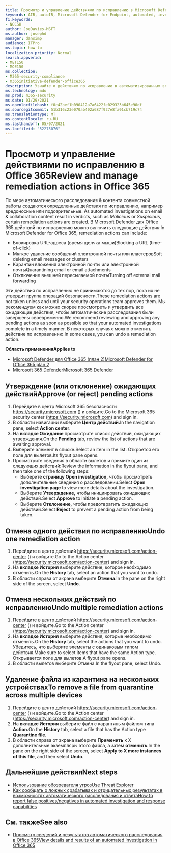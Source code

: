 ```yaml
---
title: Просмотр и управление действиями по исправлению в Microsoft Defender для Office 365
keywords: AIR, autoIR, Microsoft Defender for Endpoint, automated, investigation, response, remediation, threats, advanced, threat, threat, protection
f1.keywords:
- NOCSH
author: JoeDavies-MSFT
ms.author: josephd
manager: dansimp
audience: ITPro
ms.topic: how-to
localization_priority: Normal
search.appverid:
- MET150
- MOE150
ms.collection:
- M365-security-compliance
- m365initiative-defender-office365
description: Узнайте о действиях по исправлению в автоматизированных возможностях расследования и ответа в Microsoft Defender для Office 365 Plan 2.
ms.technology: mdo
ms.prod: m365-security
ms.date: 01/29/2021
ms.openlocfilehash: f0c42bef1b090412a7a6422fe029323b645e90df
ms.sourcegitcommit: 51b316c23e070ab402a687f927e8fa01cb719c74
ms.translationtype: MT
ms.contentlocale: ru-RU
ms.lasthandoff: 05/07/2021
ms.locfileid: "52275076"
---
```

# <a name="review-and-manage-remediation-actions-in-office-365"></a><span data-ttu-id="67534-104">Просмотр и управление действиями по исправлению в Office 365</span><span class="sxs-lookup"><span data-stu-id="67534-104">Review and manage remediation actions in Office 365</span></span>

<span data-ttu-id="67534-105">По мере автоматического расследования & контента совместной работы создаются определенные действия по исправлению, например вредоносные или подозрительные. </span><span class="sxs-lookup"><span data-stu-id="67534-105">As automated investigations on email & collaboration content result in verdicts, such as *Malicious* or *Suspicious*, certain remediation actions are created.</span></span> <span data-ttu-id="67534-106">В Microsoft Defender для Office 365 действий по исправлению можно включить следующие действия:</span><span class="sxs-lookup"><span data-stu-id="67534-106">In Microsoft Defender for Office 365, remediation actions can include:</span></span>
- <span data-ttu-id="67534-107">Блокировка URL-адреса (время щелчка мыши)</span><span class="sxs-lookup"><span data-stu-id="67534-107">Blocking a URL (time-of-click)</span></span>
- <span data-ttu-id="67534-108">Мягкое удаление сообщений электронной почты или кластеров</span><span class="sxs-lookup"><span data-stu-id="67534-108">Soft deleting email messages or clusters</span></span>
- <span data-ttu-id="67534-109">Карантин вложения электронной почты или электронной почты</span><span class="sxs-lookup"><span data-stu-id="67534-109">Quarantining email or email attachments</span></span>
- <span data-ttu-id="67534-110">Отключение внешней пересылаемой почты</span><span class="sxs-lookup"><span data-stu-id="67534-110">Turning off external mail forwarding</span></span>

<span data-ttu-id="67534-111">Эти действия по исправлению не принимаются до тех пор, пока их не утвердит группа операций безопасности.</span><span class="sxs-lookup"><span data-stu-id="67534-111">These remediation actions are not taken unless and until your security operations team approves them.</span></span> <span data-ttu-id="67534-112">Мы рекомендуем как можно скорее просмотреть и утвердить все ожидающие действия, чтобы автоматические расследования были завершены своевременно.</span><span class="sxs-lookup"><span data-stu-id="67534-112">We recommend reviewing and approving any pending actions as soon as possible so that your automated investigations complete in a timely manner.</span></span> <span data-ttu-id="67534-113">В некоторых случаях можно отменить действие по исправлению.</span><span class="sxs-lookup"><span data-stu-id="67534-113">In some cases, you can undo a remediation action.</span></span>

<span data-ttu-id="67534-114">**Область применения**</span><span class="sxs-lookup"><span data-stu-id="67534-114">**Applies to**</span></span>
- [<span data-ttu-id="67534-115">Microsoft Defender для Office 365 (план 2)</span><span class="sxs-lookup"><span data-stu-id="67534-115">Microsoft Defender for Office 365 plan 2</span></span>](defender-for-office-365.md)
- [<span data-ttu-id="67534-116">Microsoft 365 Defender</span><span class="sxs-lookup"><span data-stu-id="67534-116">Microsoft 365 Defender</span></span>](../defender/microsoft-365-defender.md)

## <a name="approve-or-reject-pending-actions"></a><span data-ttu-id="67534-117">Утверждение (или отклонение) ожидающих действий</span><span class="sxs-lookup"><span data-stu-id="67534-117">Approve (or reject) pending actions</span></span>

1. <span data-ttu-id="67534-118">Перейдите в центр Microsoft 365 безопасности <https://security.microsoft.com> () и войдите.</span><span class="sxs-lookup"><span data-stu-id="67534-118">Go to the Microsoft 365 security center (<https://security.microsoft.com>) and sign in.</span></span>
2. <span data-ttu-id="67534-119">В области навигации выберите **Центр действий.**</span><span class="sxs-lookup"><span data-stu-id="67534-119">In the navigation pane, select **Action center**.</span></span>
3. <span data-ttu-id="67534-120">На **вкладке Ожидание** просмотрите список действий, ожидающих утверждения.</span><span class="sxs-lookup"><span data-stu-id="67534-120">On the **Pending** tab, review the list of actions that are awaiting approval.</span></span>
4. <span data-ttu-id="67534-121">Выберите элемент в списке.</span><span class="sxs-lookup"><span data-stu-id="67534-121">Select an item in the list.</span></span> <span data-ttu-id="67534-122">Откроется его поле для вылетов.</span><span class="sxs-lookup"><span data-stu-id="67534-122">Its flyout pane opens.</span></span> 
5. <span data-ttu-id="67534-123">Просмотрите сведения в области вылетов и примите один из следующих действий:</span><span class="sxs-lookup"><span data-stu-id="67534-123">Review the information in the flyout pane, and then take one of the following steps:</span></span>
   - <span data-ttu-id="67534-124">Выберите **страницу Open investigation,** чтобы просмотреть дополнительные сведения о расследовании.</span><span class="sxs-lookup"><span data-stu-id="67534-124">Select **Open investigation page** to view more details about the investigation.</span></span>
   - <span data-ttu-id="67534-125">Выберите **Утверждение,** чтобы инициировать ожидающих действий.</span><span class="sxs-lookup"><span data-stu-id="67534-125">Select **Approve** to initiate a pending action.</span></span>
   - <span data-ttu-id="67534-126">Выберите **Отклонение,** чтобы предотвратить ожидающих действий.</span><span class="sxs-lookup"><span data-stu-id="67534-126">Select **Reject** to prevent a pending action from being taken.</span></span>

## <a name="undo-one-remediation-action"></a><span data-ttu-id="67534-127">Отмена одного действия по исправлению</span><span class="sxs-lookup"><span data-stu-id="67534-127">Undo one remediation action</span></span>

1. <span data-ttu-id="67534-128">Перейдите в центр действий <https://security.microsoft.com/action-center> () и войдите.</span><span class="sxs-lookup"><span data-stu-id="67534-128">Go to the Action center (<https://security.microsoft.com/action-center>) and sign in.</span></span>
2. <span data-ttu-id="67534-129">На **вкладке История** выберите действие, которое необходимо отменить.</span><span class="sxs-lookup"><span data-stu-id="67534-129">On the **History** tab, select an action that you want to undo.</span></span>
3. <span data-ttu-id="67534-130">В области справа от экрана выберите **Отмена**.</span><span class="sxs-lookup"><span data-stu-id="67534-130">In the pane on the right side of the screen, select **Undo**.</span></span>

## <a name="undo-multiple-remediation-actions"></a><span data-ttu-id="67534-131">Отмена нескольких действий по исправлению</span><span class="sxs-lookup"><span data-stu-id="67534-131">Undo multiple remediation actions</span></span>

1. <span data-ttu-id="67534-132">Перейдите в центр действий <https://security.microsoft.com/action-center> () и войдите.</span><span class="sxs-lookup"><span data-stu-id="67534-132">Go to the Action center (<https://security.microsoft.com/action-center>) and sign in.</span></span>
2. <span data-ttu-id="67534-133">На **вкладке История** выберите действия, которые необходимо отменить.</span><span class="sxs-lookup"><span data-stu-id="67534-133">On the **History** tab, select the actions that you want to undo.</span></span> <span data-ttu-id="67534-134">Убедитесь, что выберите элементы с одинаковым типом действия.</span><span class="sxs-lookup"><span data-stu-id="67534-134">Make sure to select items that have the same Action type.</span></span> <span data-ttu-id="67534-135">Открывается поле для вылетов.</span><span class="sxs-lookup"><span data-stu-id="67534-135">A flyout pane opens.</span></span>
3. <span data-ttu-id="67534-136">В области вылетов выберите Отмена.</span><span class="sxs-lookup"><span data-stu-id="67534-136">In the flyout pane, select Undo.</span></span>

## <a name="to-remove-a-file-from-quarantine-across-multiple-devices"></a><span data-ttu-id="67534-137">Удаление файла из карантина на нескольких устройствах</span><span class="sxs-lookup"><span data-stu-id="67534-137">To remove a file from quarantine across multiple devices</span></span>

1. <span data-ttu-id="67534-138">Перейдите в центр действий <https://security.microsoft.com/action-center> () и войдите.</span><span class="sxs-lookup"><span data-stu-id="67534-138">Go to the Action center (<https://security.microsoft.com/action-center>) and sign in.</span></span>
2. <span data-ttu-id="67534-139">На **вкладке История** выберите файл с карантиным файлом типа **Action.**</span><span class="sxs-lookup"><span data-stu-id="67534-139">On the **History** tab, select a file that has the Action type **Quarantine file**.</span></span>
3. <span data-ttu-id="67534-140">В области справа от экрана выберите **Применить** к X дополнительные экземпляры этого файла, а затем **отменить**.</span><span class="sxs-lookup"><span data-stu-id="67534-140">In the pane on the right side of the screen, select **Apply to X more instances of this file**, and then select **Undo**.</span></span>

## <a name="next-steps"></a><span data-ttu-id="67534-141">Дальнейшие действия</span><span class="sxs-lookup"><span data-stu-id="67534-141">Next steps</span></span>

- [<span data-ttu-id="67534-142">Использование обозревателя угроз</span><span class="sxs-lookup"><span data-stu-id="67534-142">Use Threat Explorer</span></span>](threat-explorer.md)
- [<span data-ttu-id="67534-143">Как сообщать о ложных срабатывах и отрицательных результатах в возможностях автоматического расследования и ответа</span><span class="sxs-lookup"><span data-stu-id="67534-143">How to report false positives/negatives in automated investigation and response capabilities</span></span>](air-report-false-positives-negatives.md)

## <a name="see-also"></a><span data-ttu-id="67534-144">См. также</span><span class="sxs-lookup"><span data-stu-id="67534-144">See also</span></span>

- [<span data-ttu-id="67534-145">Просмотр сведений и результатов автоматического расследования в Office 365</span><span class="sxs-lookup"><span data-stu-id="67534-145">View details and results of an automated investigation in Office 365</span></span>](air-view-investigation-results.md)
